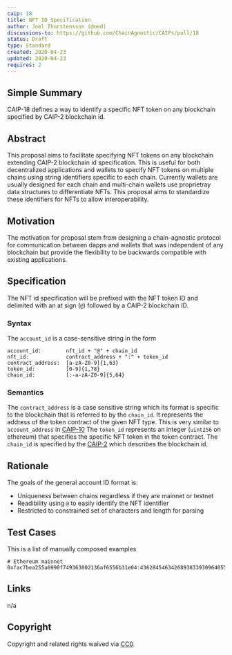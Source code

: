 ```yaml
---
caip: 18
title: NFT ID Specification
author: Joel Thorstensson (@oed)
discussions-to: https://github.com/ChainAgnostic/CAIPs/pull/18
status: Draft
type: Standard
created: 2020-04-23
updated: 2020-04-23
requires: 2
---
```


## Simple Summary

CAIP-18 defines a way to identify a specific NFT token on any blockchain specified by CAIP-2 blockchain id.

## Abstract

This proposal aims to facilitate specifying NFT tokens on any blockchain extending CAIP-2 blockchain id specification. This is useful for both decentralized applications and wallets to specify NFT tokens on multiple chains using string identifiers specific to each chain. Currently wallets are usually designed for each chain and multi-chain wallets use proprietray data structures to differentiate NFTs. This proposal aims to standardize these identifiers for NFTs to allow interoperability.

## Motivation

The motivation for proposal stem from designing a chain-agnostic protocol for communication between dapps and wallets that was independent of any blockchain but provide the flexibility to be backwards compatible with existing applications.

## Specification

The NFT id specification will be prefixed with the NFT token ID and delimited with an at sign (`@`) followed by a CAIP-2 blockchain ID.

### Syntax

The `account_id` is a case-sensitive string in the form

```
account_id:        nft_id + "@" + chain_id
nft_id:            contract_address + ":" + token_id
contract_address:  [a-zA-Z0-9]{1,63}
token_id:          [0-9]{1,78}
chain_id:          [:-a-zA-Z0-9]{5,64}
```

### Semantics

The `contract_address` is a case sensitive string which its format is specific to the blockchain that is referred to by the `chain_id`. It represents the address of the token contract of the given NFT type. This is very similar to `account_address` in [CAIP-10](https://github.com/ChainAgnostic/CAIPs/blob/master/CAIPs/caip-10.md)
The `token_id` represents an integer (`uint256` on ethereum) that specifies the specific NFT token in the token contract.
The `chain_id` is specified by the [CAIP-2](https://github.com/ChainAgnostic/CAIPs/blob/master/CAIPs/caip-2.md) which describes the blockchain id.

## Rationale

The goals of the general account ID format is:
 - Uniqueness between chains regardless if they are mainnet or testnet
 - Readibility using `@` to easily identify the NFT identifier
 - Restricted to constrained set of characters and length for parsing
 
## Test Cases

This is a list of manually composed examples

```
# Ethereum mainnet
0xfac7bea255a6990f749363002136af6556b31e04:43628454634268938339309640558483935353102684380863414629699234195440168867178@eip155:1
```

## Links

n/a

## Copyright

Copyright and related rights waived via [CC0](https://creativecommons.org/publicdomain/zero/1.0/).
